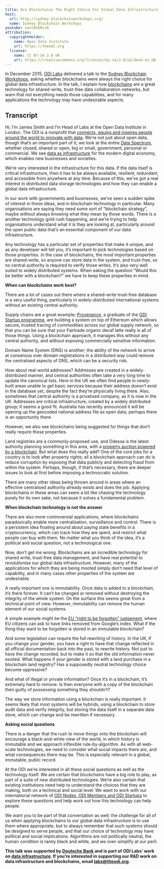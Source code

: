 ```yaml
---
title: Are Blockchains The Right Choice For Global Data Infrastructure?
host:
  url: http://sydney.blockchainworkshops.org/
  name: Sydney Blockchain Workshops
youtube: cwnlAS6RcvA
attribution:
  copyrightHolder:
    name: Open Data Institute
    url: https://theodi.org
  license:
    name: CC BY-SA 2.0 UK
    url: https://creativecommons.org/licenses/by-sa/2.0/uk/deed.en_GB
---
```

In December 2015, [ODI Labs](/labs) delivered a talk to the [Sydney Blockchain Workshops](http://sydney.blockchainworkshops.org/), asking whether blockchains were always the right choice for global data infrastructure. In the talk, I explain how [blockchains](http://theodi.org/blog/data-infrastructure-technology-blockchains) are a great technology for shared-write, trust-free data collaboration networks, but warn that not everything needs those capabilities, and for many applications the technology may have undesirable aspects.

## Transcript

Hi, I’m James Smith and I’m Head of Labs at the Open Data Institute in London. The ODI is a nonprofit that [connects, equips and inspires people around the world to innovate with data](http://theodi.org/about). We’re not just about open data, though that’s an important part of it; we look at the entire [Data Spectrum](http://theodi.org/data-spectrum), whether closed, shared or open, big or small, government, personal or commercial. We see [data as infrastructure](http://theodi.org/data-infrastructure) for the modern digital economy, which enables new businesses and societies.

We’re very interested in the infrastructure for this data. If the data itself is critical infrastructure, then it has to be always available, resilient, redundant, and accessible from anywhere at any time. Because of this, we’ve got a real interest in distributed data storage technologies and how they can enable a global data infrastructure.

In our work with governments and businesses, we’ve seen a sudden spike of interest in these ideas, and in blockchain technology in particular. Many organisations are saying they need some sort of “blockchain strategy”, maybe without always knowing what they mean by those words. There is a another technology gold rush happening, and we’re trying to help organisations understand what it is they are looking at, particularly around the open public data that’s an essential component of our data infrastructure.

Any technology has a particular set of properties that make it unique, and as any developer will tell you, it’s important to pick technologies based on those properties. In the case of blockchains, the most important properties are shared-write, so anyone can store data in the system, and trust-free, so no central authority is required to verify those writes. It’s also very well suited to widely distributed systems. When asking the question “Would this be better with a blockchain?” we have to keep these properties in mind.

**When can blockchains work best?**

There are a lot of cases out there where a shared-write trust-free database is a very useful thing, particularly in widely-distributed international systems without an existing central authority.

Supply chains are a great example; [Provenance](https://theodi.org/start-ups/provenance), a graduate of the [ODI Startup programme](http://theodi.org/odi-startup-programme), are building a system on top of Ethereum which allows secure, trusted tracing of commodities across our global supply network, so that you can be sure that your Fairtrade organic decaf latte really is all of those things. Using a blockchain approach, it manages this without any central authority, and without exposing commercially sensitive information.

Domain Name System (DNS) is another; the ability of the network to arrive at consensus over domain registrations in a distributed way could remove the centralised aspects of DNS, which can be a security risk.

How about real-world addresses? Addresses are created in a widely-distributed manner, and central authorities often take a very long time to update the canonical lists. Here in the UK we often find people in newly-built areas unable to get basic services because their address doesn’t exist in the database yet, despite the fact they’re physically living there. Also, sometimes that central authority is a privatised company, as it is now in the UK. Addresses are critical infrastructure, created by a widely distributed group; it seems a good fit. Australia has recently announced it will be opening up the geocoded national address file as open data; perhaps there is an opportunity there.

However, we also see blockchains being suggested for things that don’t really require those properties.

Land registries are a commonly-proposed use, and Odessa is the latest authority planning something in this area, with a [property auction powered by a blockchain](http://cointelegraph.com/news/first-blockchain-powered-government-to-launch-in-odessa-ukraine). But what does this really add? One of the core jobs for a country is to look after property rights; all a blockchain approach can do is reduce corruption by exposing that data publicly and detecting fraud from within the system. Perhaps, though, if that’s necessary, there are deeper issues to look at first before imposing a technocratic solution.

There are many other ideas being thrown around in areas where an effective centralised authority already exists and does the job. Applying blockchains in these areas can seem a bit like chasing the technology purely for its own sake, not because it solves a fundamental problem.

**When blockchain technology is not the answer**

There are also more controversial applications, where blockchains paradoxically enable more centralisation, surveillance and control. There is a persistent idea floating around about paying state benefits in a cryptocurrency, which can track how they are spent, and restrict what people can buy with them. No matter what you think of the idea, it’s a political and social question, not a technological one.

Now, don’t get me wrong. Blockchains are an incredible technology for shared write, trust-free data management, and have real potential to revolutionise our global data infrastructure. However, many of the applications for which they are being mooted simply don’t need that level of capability, and in many cases other properties of the system are undesirable.

A really important one is immutability. Once data is added to a blockchain, it’s there forever. It can’t be changed or removed without destroying the integrity of the whole system. On the surface this seems great from a technical point of view. However, immutability can remove the human element of our social systems.

A simple example might be the [EU “right to be forgotten” judgement](http://ec.europa.eu/justice/data-protection/files/factsheets/factsheet_data_protection_en.pdf), where EU citizens can ask to have links removed from Google’s index. What if the thing they want to be forgotten is stored in an immutable blockchain?

And some legislation can require the full rewriting of history. In the UK, if you change your gender, you have a right to have that change reflected in all official documentation back into the past, to rewrite history. Not just to have the change recorded, but to make it so that the old information never existed. What happens if your gender is stored with a land purchase in a blockchain land registry? Has a supposedly neutral technology choice become oppressive?

And what of illegal or private information? Once it’s in a blockchain, it’s extremely hard to remove. Is then everyone with a copy of the blockchain then guilty of possessing something they shouldn’t?

The way we store information using a blockchain is really important. It seems likely that most systems will be hybrids, using a blockchain to store audit data and verify integrity, but storing the data itself in a separate data store, which can change and be rewritten if necessary.

**Asking social questions**

There is a danger that the rush to move things onto the blockchain will encourage a black-and-white view of the world, in which history is immutable and we approach inflexible rule-by-algorithm. As with all web-scale technologies, we need to consider what social impacts there are, and what consequences there may be. This is especially relevant in a global, immutable, public record.

At the ODI we’re interested in all these social questions as well as the technology itself. We are certain that blockchains have a big role to play, as part of a suite of new distributed technologies. We’re also certain that existing institutions need help to understand the choices that they are making, both on a technical and social level. We want to work with our international network of [ODI Nodes, ODI Members and ODI Startups](http://theodi.org/our-network) to explore these questions and help work out how this technology can help people.

We want you to be part of that conversation as well; the challenge for all of us when applying blockchains to our global data infrastructure is to use them where appropriate, but to always remember that such systems should be designed to serve people, and that our choice of technology may have political and social implications. Algorithms are not politically neutral, the human condition is rarely black and white, and we over-simplify at our peril.

**This talk was supported by [Deutsche Bank](https://www.db.com/company/index.htm) and is part of ODI Labs’ work on [data infrastructure](http://theodi.org/data-infrastructure). If you’re interested in supporting our R&D work on data infrastructure and blockchains, email [labs@theodi.org](mailto:labs@theodi.org).**
